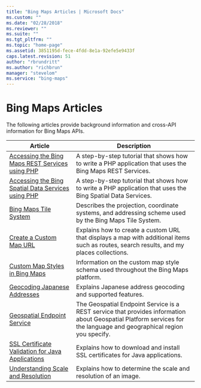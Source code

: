 ```yaml
---
title: "Bing Maps Articles | Microsoft Docs"
ms.custom: ""
ms.date: "02/28/2018"
ms.reviewer: ""
ms.suite: ""
ms.tgt_pltfrm: ""
ms.topic: "home-page"
ms.assetid: 3851195d-fece-4fdd-8e1a-92efe5e9433f
caps.latest.revision: 51
author: "rbrundritt"
ms.author: "richbrun"
manager: "stevelom"
ms.service: "bing-maps"
---
```

# Bing Maps Articles
The following articles provide background information and cross-API information for Bing Maps APIs.  
  
|Article|Description|  
|-------------|-----------------|  
|[Accessing the Bing Maps REST Services using PHP](../articles/accessing-the-bing-maps-rest-services-using-php.md)|A step-by-step tutorial that shows how to write a PHP application that uses the Bing Maps REST Services.|  
|[Accessing the Bing Spatial Data Services using PHP](../articles/accessing-the-bing-spatial-data-services-using-php.md)|A step-by-step tutorial that shows how to write a PHP application that uses the Bing Spatial Data Services.|  
|[Bing Maps Tile System](../articles/bing-maps-tile-system.md)|Describes the projection, coordinate systems, and addressing scheme used by the Bing Maps Tile System.|  
|[Create a Custom Map URL](../articles/create-a-custom-map-url.md)|Explains how to create a custom URL that displays a map with additional items such as routes, search results, and my places collections.|  
|[Custom Map Styles in Bing Maps](custom-map-styles-in-bing-maps.md)| Information on the custom map style schema used throughout the Bing Maps platform. |
|[Geocoding Japanese Addresses](../articles/geocoding-japanese-addresses.md)|Explains Japanese address geocoding and supported features.|  
|[Geospatial Endpoint Service](geospatial-endpoint-service.md)| The Geospatial Endpoint Service is a REST service that provides information about Geospatial Platform services for the language and geographical region you specify. |
|[SSL Certificate Validation for Java Applications](../articles/ssl-certificate-validation-for-java-applications.md)|Explains how to download and install SSL certificates for Java applications.|  
|[Understanding Scale and Resolution](../articles/understanding-scale-and-resolution.md)|Explains how to determine the scale and resolution of an image.|  
